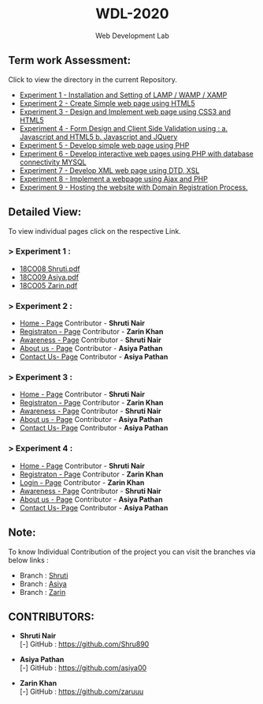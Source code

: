 <h1 align="center">WDL-2020</h1>
<p align="center">Web Development Lab</p>

## Term work Assessment:

Click to view the directory in the current Repository.
- <a href="https://github.com/AngelTrio/WDL_Mini/tree/master/Experiment1">Experiment 1 - Installation and Setting of LAMP / WAMP / XAMP</a>
- <a href="https://github.com/AngelTrio/WDL_Mini/tree/master/Experiment2">Experiment 2 - Create Simple web page using HTML5</a>
- <a href="https://github.com/AngelTrio/WDL_Mini/tree/master/Experiment3">Experiment 3 - Design and Implement web page using CSS3 and HTML5</a>
- <a href="https://github.com/AngelTrio/WDL_Mini/tree/master/Experiment4">Experiment 4 - Form Design and Client Side Validation using : a. Javascript and HTML5 b. Javascript and JQuery </a>
- <a href="https://github.com/AngelTrio/WDL_Mini/tree/master/Experiment5">Experiment 5 - Develop simple web page using PHP</a>
- <a href="https://github.com/AngelTrio/WDL_Mini/tree/master/Experiment6">Experiment 6 - Develop interactive web pages using PHP with database connectivity MYSQL</a>
- <a href="https://github.com/AngelTrio/WDL_Mini/tree/master/Experiment7">Experiment 7 - Develop XML web page using DTD, XSL</a>
- <a href="https://github.com/AngelTrio/WDL_Mini/tree/master/Experiment8">Experiment 8 - Implement a webpage using Ajax and PHP</a>
- <a href="https://github.com/AngelTrio/WDL_Mini/tree/master/Experiment9">Experiment 9 - Hosting the website with Domain Registration Process.</a>

## Detailed View:

To view individual pages click on the respective Link.

### > Experiment 1 :

- <a href="https://angeltrio.github.io/Experiment1/shruti.pdf">18CO08 Shruti.pdf</a>
- <a href="https://angeltrio.github.io/Experiment1/asiya.pdf">18CO09 Asiya.pdf</a>
- <a href="https://angeltrio.github.io/Experiment1/zarin.pdf">18CO05 Zarin.pdf</a>

### > Experiment 2 :

- <a href="https://angeltrio.github.io/Experiment2/home.html">Home - Page</a> Contributor - <b>Shruti Nair</b>
- <a href="https://angeltrio.github.io/Experiment2/register.html">Registraton - Page</a> Contributor - <b>Zarin Khan</b>
- <a href="https://angeltrio.github.io/Experiment2/awarness.html">Awareness - Page</a> Contributor - <b>Shruti Nair</b>
- <a href="https://angeltrio.github.io/Experiment2/about.html">About us - Page</a> Contributor - <b>Asiya Pathan</b>
- <a href="https://angeltrio.github.io/Experiment2/contact.html">Contact Us- Page</a> Contributor - <b>Asiya Pathan</b>

### > Experiment 3 :

- <a href="https://angeltrio.github.io//Experiment3/home.html">Home - Page</a> Contributor - <b>Shruti Nair</b>
- <a href="https://angeltrio.github.io//Experiment3/register.html">Registraton - Page</a> Contributor - <b>Zarin Khan</b>
- <a href="https://angeltrio.github.io//Experiment3/awareness.html">Awareness - Page</a> Contributor - <b>Shruti Nair</b>
- <a href="https://angeltrio.github.io//Experiment3/about.html">About us - Page</a> Contributor - <b>Asiya Pathan</b>
- <a href="https://angeltrio.github.io//Experiment3/contact.html">Contact Us- Page</a> Contributor - <b>Asiya Pathan</b>

### > Experiment 4 :

- <a href="https://angeltrio.github.io//Experiment4/home.html">Home - Page</a> Contributor - <b>Shruti Nair</b>
- <a href="https://angeltrio.github.io//Experiment4/register.html">Registraton - Page</a> Contributor - <b>Zarin Khan</b>
- <a href="https://angeltrio.github.io//Experiment4/home.html">Login - Page</a> Contributor - <b>Zarin Khan</b>
- <a href="https://angeltrio.github.io//Experiment4/awareness.html">Awareness - Page</a> Contributor - <b>Shruti Nair</b>
- <a href="https://angeltrio.github.io//Experiment4/about.html">About us - Page</a> Contributor - <b>Asiya Pathan</b>
- <a href="https://angeltrio.github.io//Experiment4/contact.html">Contact Us- Page</a> Contributor - <b>Asiya Pathan</b>

## Note:

To know Individual Contribution of the project you can visit the branches via below links :
- Branch : <a href="https://github.com/AngelTrio/WDL_Mini/tree/Shruti">Shruti</a>
- Branch : <a href="https://github.com/AngelTrio/WDL_Mini/tree/Asiya">Asiya</a>
- Branch : <a href="https://github.com/AngelTrio/WDL_Mini/tree/Zarin">Zarin</a>

## CONTRIBUTORS:

- **Shruti Nair**<br>
[-] GitHub : <a href="https://github.com/Shru890">https://github.com/Shru890</a>

- **Asiya Pathan**<br>
[-] GitHub : <a href="https://github.com/">https://github.com/asiya00</a>

- **Zarin Khan**<br>
[-] GitHub : <a href="https://github.com/aman1319kazi">https://github.com/zaruuu</a>

